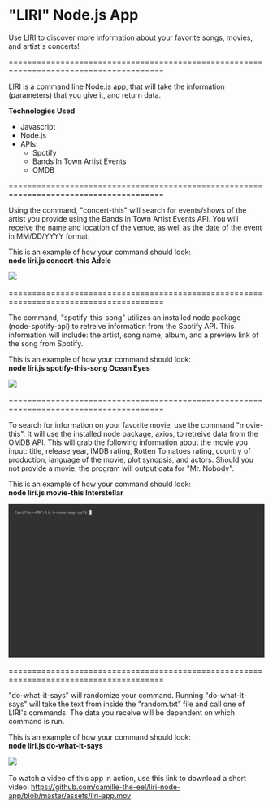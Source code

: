# "LIRI" Node.js App

Use LIRI to discover more information about your favorite songs, movies, and artist's concerts!

=======================================================================================

LIRI is a command line Node.js app, that will take the information (parameters) that you give it, and return data. 

**Technologies Used**
- Javascript
- Node.js
- APIs:
  - Spotify
  - Bands In Town Artist Events
  - OMDB

=======================================================================================

Using the command, "concert-this" will search for events/shows of the artist you provide using the Bands in Town Artist Events API. You will receive the name and location of the venue, as well as the date of the event in MM/DD/YYYY format.

This is an example of how your command should look:
<br>
**node liri.js concert-this Adele**

![](assets/liri-1.gif)

=======================================================================================

The command, "spotify-this-song" utilizes an installed node package (node-spotify-api) to retreive information from the Spotify API. This information will include: the artist, song name, album, and a preview link of the song from Spotify.

This is an example of how your command should look:
<br>
**node liri.js spotify-this-song Ocean Eyes**

![](assets/liri-2.gif)

=======================================================================================

To search for information on your favorite movie, use the command "movie-this". It will use the installed node package, axios, to retreive data from the OMDB API. This will grab the following information about the movie you input: title, release year, IMDB rating, Rotten Tomatoes rating, country of production, language of the movie, plot synopsis, and actors. Should you not provide a movie, the program will output data for "Mr. Nobody".

This is an example of how your command should look:
<br>
**node liri.js movie-this Interstellar**

![](assets/liri-3.gif)

=======================================================================================

"do-what-it-says" will randomize your command. Running "do-what-it-says" will take the text from inside the "random.txt" file and call one of LIRI's commands. The data you receive will be dependent on which command is run.

This is an example of how your command should look:
<br>
**node liri.js do-what-it-says**

![](assets/liri-4.gif)

To watch a video of this app in action, use this link to download a short video: 
https://github.com/camille-the-eel/liri-node-app/blob/master/assets/liri-app.mov
